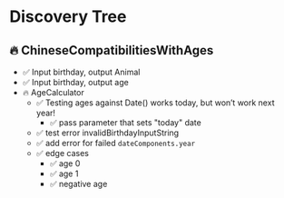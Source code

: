 #  Discovery Tree

## 🔥 ChineseCompatibilitiesWithAges
- ✅ Input birthday, output Animal
- ✅ Input birthday, output age
- 🔥 AgeCalculator
    - ✅ Testing ages against Date() works today, but won’t work next year!
        - ✅ pass parameter that sets "today" date
    - ✅ test error invalidBirthdayInputString
    - ✅ add error for failed `dateComponents.year`
    - ✅ edge cases
        - ✅ age 0
        - ✅ age 1
        - ✅ negative age
